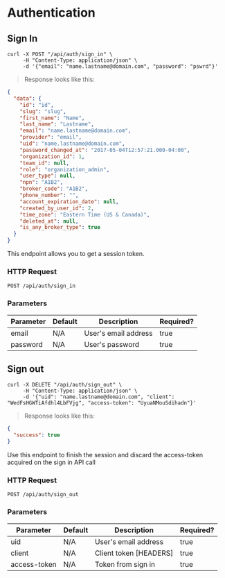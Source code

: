 # Authentication

## Sign In

```shell
curl -X POST "/api/auth/sign_in" \
     -H "Content-Type: application/json" \
     -d '{"email": "name.lastname@domain.com", "password": "pswrd"}'
```

> Response looks like this:

```json
{
  "data": {
    "id": "id",
    "slug": "slug",
    "first_name": "Name",
    "last_name": "Lastname",
    "email": "name.lastname@domain.com",
    "provider": "email",
    "uid": "name.lastname@domain.com",
    "password_changed_at": "2017-05-04T12:57:21.000-04:00",
    "organization_id": 1,
    "team_id": null,
    "role": "organization_admin",
    "user_type": null,
    "npn": "A1B2",
    "broker_code": "A1B2",
    "phone_number": "",
    "account_expiration_date": null,
    "created_by_user_id": 2,
    "time_zone": "Eastern Time (US & Canada)",
    "deleted_at": null,
    "is_any_broker_type": true
  }
}
```

This endpoint allows you to get a session token.

### HTTP Request

`POST /api/auth/sign_in`

### Parameters

Parameter    | Default | Description           | Required?
------------ | ------- | --------------------- | ----------
email        | N/A     | User's email address  | true
password     | N/A     | User's password       | true

## Sign out

```shell
curl -X DELETE "/api/auth/sign_out" \
     -H "Content-Type: application/json" \
     -d '{"uid": "name.lastname@domain.com", "client": "WedFsHGWTiAfdhl4LbFVjg", "access-token": "UyuaNMouSdihadn"}'
```

> Response looks like this:

```json
{
  "success": true
}
```

Use this endpoint to finish the session and discard the access-token acquired on the sign in API call

### HTTP Request

`POST /api/auth/sign_out`

### Parameters

Parameter    | Default | Description            | Required?
------------ | ------- | ---------------------- | ----------
uid          | N/A     | User's email address   | true
client       | N/A     | Client token [HEADERS] | true
access-token | N/A     | Token from sign in     | true
